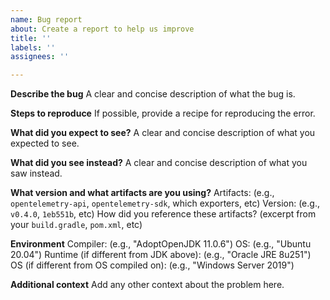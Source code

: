 ```yaml
---
name: Bug report
about: Create a report to help us improve
title: ''
labels: ''
assignees: ''

---
```


**Describe the bug**
A clear and concise description of what the bug is.

**Steps to reproduce**
If possible, provide a recipe for reproducing the error.

**What did you expect to see?**
A clear and concise description of what you expected to see.

**What did you see instead?**
A clear and concise description of what you saw instead.

**What version and what artifacts are you using?**
Artifacts: (e.g., `opentelemetry-api`, `opentelemetry-sdk`, which exporters, etc)
Version: (e.g., `v0.4.0`, `1eb551b`, etc)
How did you reference these artifacts? (excerpt from your `build.gradle`, `pom.xml`, etc)

**Environment**
Compiler: (e.g., "AdoptOpenJDK 11.0.6")
OS: (e.g., "Ubuntu 20.04")
Runtime (if different from JDK above): (e.g., "Oracle JRE 8u251")
OS (if different from OS compiled on): (e.g., "Windows Server 2019")

**Additional context**
Add any other context about the problem here.
